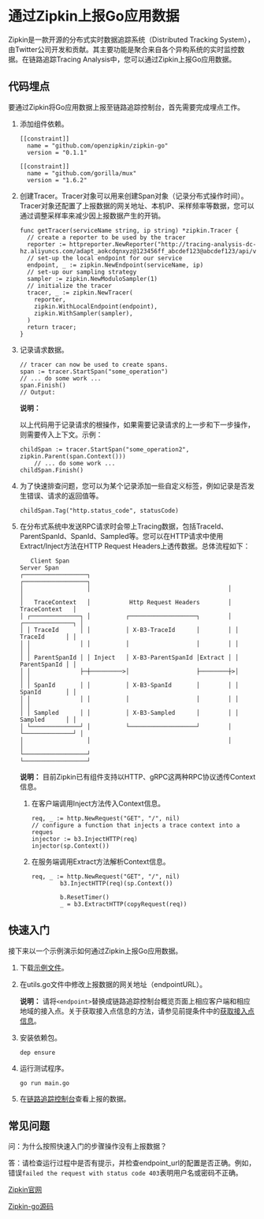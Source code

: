 # 通过Zipkin上报Go应用数据

Zipkin是一款开源的分布式实时数据追踪系统（Distributed Tracking System），由Twitter公司开发和贡献。其主要功能是聚合来自各个异构系统的实时监控数据。在链路追踪Tracing Analysis中，您可以通过Zipkin上报Go应用数据。

## 代码埋点

要通过Zipkin将Go应用数据上报至链路追踪控制台，首先需要完成埋点工作。

1.  添加组件依赖。

    ```
    [[constraint]]
      name = "github.com/openzipkin/zipkin-go"
      version = "0.1.1"
    
    [[constraint]]
      name = "github.com/gorilla/mux"
      version = "1.6.2"
    ```

2.  创建Tracer。Tracer对象可以用来创建Span对象（记录分布式操作时间）。Tracer对象还配置了上报数据的网关地址、本机IP、采样频率等数据，您可以通过调整采样率来减少因上报数据产生的开销。

    ```
    func getTracer(serviceName string, ip string) *zipkin.Tracer {
      // create a reporter to be used by the tracer
      reporter := httpreporter.NewReporter("http://tracing-analysis-dc-hz.aliyuncs.com/adapt_aokcdqnxyz@123456ff_abcdef123@abcdef123/api/v2/spans")
      // set-up the local endpoint for our service
      endpoint, _ := zipkin.NewEndpoint(serviceName, ip)
      // set-up our sampling strategy
      sampler := zipkin.NewModuloSampler(1)
      // initialize the tracer
      tracer, _ := zipkin.NewTracer(
        reporter,
        zipkin.WithLocalEndpoint(endpoint),
        zipkin.WithSampler(sampler),
      )
      return tracer;
    }
    ```

3.  记录请求数据。

    ```
    // tracer can now be used to create spans.
    span := tracer.StartSpan("some_operation")
    // ... do some work ...
    span.Finish()
    // Output:
    ```

    **说明：**

    以上代码用于记录请求的根操作，如果需要记录请求的上一步和下一步操作，则需要传入上下文。示例：

    ```
    childSpan := tracer.StartSpan("some_operation2", zipkin.Parent(span.Context()))
        // ... do some work ...
    childSpan.Finish()
    ```

4.  为了快速排查问题，您可以为某个记录添加一些自定义标签，例如记录是否发生错误、请求的返回值等。

    ```
    childSpan.Tag("http.status_code", statusCode)
    ```

5.  在分布式系统中发送RPC请求时会带上Tracing数据，包括TraceId、ParentSpanId、SpanId、Sampled等。您可以在HTTP请求中使用Extract/Inject方法在HTTP Request Headers上透传数据。总体流程如下：

    ```
       Client Span                                                Server Span
    ┌──────────────────┐                                       ┌──────────────────┐
    │                  │                                       │                  │
    │   TraceContext   │           Http Request Headers        │   TraceContext   │
    │ ┌──────────────┐ │          ┌───────────────────┐        │ ┌──────────────┐ │
    │ │ TraceId      │ │          │ X-B3-TraceId      │        │ │ TraceId      │ │
    │ │              │ │          │                   │        │ │              │ │
    │ │ ParentSpanId │ │ Inject   │ X-B3-ParentSpanId │Extract │ │ ParentSpanId │ │
    │ │              ├─┼─────────>│                   ├────────┼>│              │ │
    │ │ SpanId       │ │          │ X-B3-SpanId       │        │ │ SpanId       │ │
    │ │              │ │          │                   │        │ │              │ │
    │ │ Sampled      │ │          │ X-B3-Sampled      │        │ │ Sampled      │ │
    │ └──────────────┘ │          └───────────────────┘        │ └──────────────┘ │
    │                  │                                       │                  │
    └──────────────────┘                                       └──────────────────┘
    ```

    **说明：** 目前Zipkin已有组件支持以HTTP、gRPC这两种RPC协议透传Context信息。

    1.  在客户端调用Inject方法传入Context信息。

        ```
        req, _ := http.NewRequest("GET", "/", nil)
        // configure a function that injects a trace context into a reques
        injector := b3.InjectHTTP(req)
        injector(sp.Context())
        ```

    2.  在服务端调用Extract方法解析Context信息。

        ```
        req, _ := http.NewRequest("GET", "/", nil)
                b3.InjectHTTP(req)(sp.Context())
        
                b.ResetTimer()
                _ = b3.ExtractHTTP(copyRequest(req))
        ```


## 快速入门

接下来以一个示例演示如何通过Zipkin上报Go应用数据。

1.  下载[示例文件](https://arms-apm.oss-cn-hangzhou.aliyuncs.com/demo/zipkinTracingGoTest.zip)。

2.  在utils.go文件中修改上报数据的网关地址（endpointURL）。

    **说明：** 请将`<endpoint>`替换成链路追踪控制台概览页面上相应客户端和相应地域的接入点。关于获取接入点信息的方法，请参见前提条件中的[获取接入点信息](#tab2)。

3.  安装依赖包。

    ```
    dep ensure
    ```

4.  运行测试程序。

    ```
    go run main.go
    ```

5.  在[链路追踪控制台](https://tracing-analysis.console.aliyun.com/)查看上报的数据。


## 常见问题

问：为什么按照快速入门的步骤操作没有上报数据？

答：请检查运行过程中是否有提示，并检查endpoint\_url的配置是否正确。例如，错误`failed the request with status code 403`表明用户名或密码不正确。

[Zipkin官网](https://zipkin.io/)

[Zipkin-go源码](https://github.com/openzipkin/zipkin-go)

